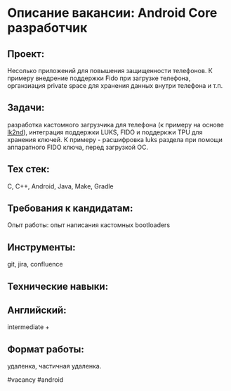 # Описание вакансии: Android Core разработчик

## Проект: 
Несолько приложений для повышения защищенности телефонов. К примеру внедрение поддержки Fido при загрузке телефона, органзиация private space для хранения данных внутри телефона и т.п.
## Задачи: 
разработка кастомного загрузчика для телефона (к примеру на основе [lk2nd](https://github.com/msm8916-mainline/lk2nd)), интеграция поддержки LUKS, FIDO и поддеркжи TPU для хранения ключей. К примеру - расшифровка luks раздела при помощи аппаратного FIDO ключа, перед загрузкой ОС.
## Тех стек: 
C, C++, Android, Java, Make, Gradle
## Требования к кандидатам:
Опыт работы: опыт написания кастомных bootloaders
## Инструменты: 
git, jira, confluence
## Технические навыки: 

## Английский: 
intermediate +

## Формат работы: 
удаленка, частичная удаленка.

#vacancy #android